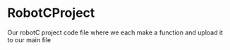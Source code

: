# RobotCProject

Our robotC project code file where we each make a function and upload it to our main file
